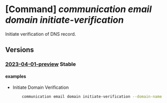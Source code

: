 # [Command] _communication email domain initiate-verification_

Initiate verification of DNS record.

## Versions

### [2023-04-01-preview](/Resources/mgmt-plane/L3N1YnNjcmlwdGlvbnMve30vcmVzb3VyY2Vncm91cHMve30vcHJvdmlkZXJzL21pY3Jvc29mdC5jb21tdW5pY2F0aW9uL2VtYWlsc2VydmljZXMve30vZG9tYWlucy97fS9pbml0aWF0ZXZlcmlmaWNhdGlvbg==/2023-04-01-preview.xml) **Stable**

<!-- mgmt-plane /subscriptions/{}/resourcegroups/{}/providers/microsoft.communication/emailservices/{}/domains/{}/initiateverification 2023-04-01-preview -->

#### examples

- Initiate Domain Verification
    ```bash
        communication email domain initiate-verification --domain-name DomainName --email-service-name ResourceName -g ResourceGroup --verification-type Domain/SPF/DKIM/DKIM2
    ```
